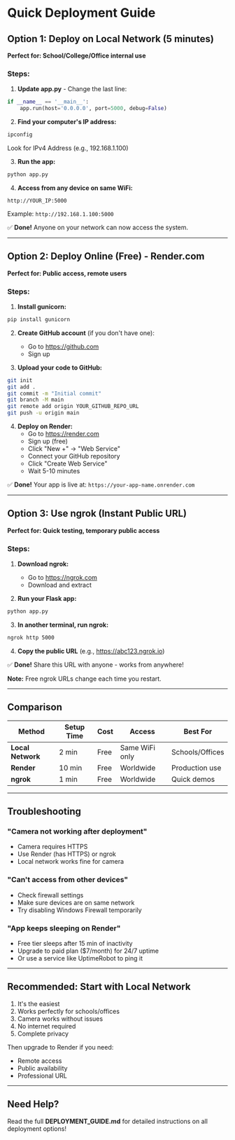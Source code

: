 # Quick Deployment Guide

## Option 1: Deploy on Local Network (5 minutes)

**Perfect for: School/College/Office internal use**

### Steps:

1. **Update app.py** - Change the last line:
```python
if __name__ == '__main__':
    app.run(host='0.0.0.0', port=5000, debug=False)
```

2. **Find your computer's IP address:**
```bash
ipconfig
```
Look for IPv4 Address (e.g., 192.168.1.100)

3. **Run the app:**
```bash
python app.py
```

4. **Access from any device on same WiFi:**
```
http://YOUR_IP:5000
```
Example: `http://192.168.1.100:5000`

✅ **Done!** Anyone on your network can now access the system.

---

## Option 2: Deploy Online (Free) - Render.com

**Perfect for: Public access, remote users**

### Steps:

1. **Install gunicorn:**
```bash
pip install gunicorn
```

2. **Create GitHub account** (if you don't have one):
   - Go to https://github.com
   - Sign up

3. **Upload your code to GitHub:**
```bash
git init
git add .
git commit -m "Initial commit"
git branch -M main
git remote add origin YOUR_GITHUB_REPO_URL
git push -u origin main
```

4. **Deploy on Render:**
   - Go to https://render.com
   - Sign up (free)
   - Click "New +" → "Web Service"
   - Connect your GitHub repository
   - Click "Create Web Service"
   - Wait 5-10 minutes

✅ **Done!** Your app is live at: `https://your-app-name.onrender.com`

---

## Option 3: Use ngrok (Instant Public URL)

**Perfect for: Quick testing, temporary public access**

### Steps:

1. **Download ngrok:**
   - Go to https://ngrok.com
   - Download and extract

2. **Run your Flask app:**
```bash
python app.py
```

3. **In another terminal, run ngrok:**
```bash
ngrok http 5000
```

4. **Copy the public URL** (e.g., https://abc123.ngrok.io)

✅ **Done!** Share this URL with anyone - works from anywhere!

**Note:** Free ngrok URLs change each time you restart.

---

## Comparison

| Method | Setup Time | Cost | Access | Best For |
|--------|-----------|------|--------|----------|
| **Local Network** | 2 min | Free | Same WiFi only | Schools/Offices |
| **Render** | 10 min | Free | Worldwide | Production use |
| **ngrok** | 1 min | Free | Worldwide | Quick demos |

---

## Troubleshooting

### "Camera not working after deployment"
- Camera requires HTTPS
- Use Render (has HTTPS) or ngrok
- Local network works fine for camera

### "Can't access from other devices"
- Check firewall settings
- Make sure devices are on same network
- Try disabling Windows Firewall temporarily

### "App keeps sleeping on Render"
- Free tier sleeps after 15 min of inactivity
- Upgrade to paid plan ($7/month) for 24/7 uptime
- Or use a service like UptimeRobot to ping it

---

## Recommended: Start with Local Network

1. It's the easiest
2. Works perfectly for schools/offices
3. Camera works without issues
4. No internet required
5. Complete privacy

Then upgrade to Render if you need:
- Remote access
- Public availability
- Professional URL

---

## Need Help?

Read the full **DEPLOYMENT_GUIDE.md** for detailed instructions on all deployment options!
